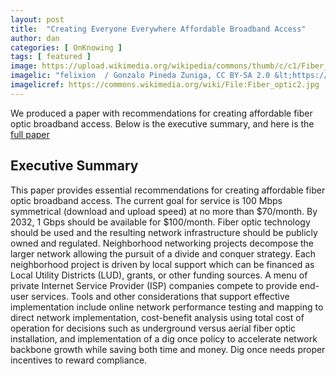 ```yaml
---
layout: post
title:  "Creating Everyone Everywhere Affordable Broadband Access"
author: dan
categories: [ OnKnowing ]
tags: [ featured ]
image: https://upload.wikimedia.org/wikipedia/commons/thumb/c/c1/Fiber_optic2.jpg/512px-Fiber_optic2.jpg
imagelic: "felixion  / Gonzalo Pineda Zuniga, CC BY-SA 2.0 &lt;https://creativecommons.org/licenses/by-sa/2.0&gt;, via Wikimedia Commons"
imagelicref: https://commons.wikimedia.org/wiki/File:Fiber_optic2.jpg
---
```

We produced a paper with recommendations for creating affordable fiber optic
broadband access. Below is the executive summary, and here is the 
[full paper](https://drive.google.com/file/d/1zAyzFysyT33g34YLvkvh9l4Kwj32kaBC/view?usp=sharing)

## Executive Summary

This paper provides essential recommendations for creating affordable fiber optic
broadband access. The current goal for service is 100 Mbps symmetrical (download
and upload speed) at no more than $70/month. By 2032, 1 Gbps should be available
for $100/month. Fiber optic technology should be used and the resulting network
infrastructure should be publicly owned and regulated. Neighborhood networking
projects decompose the larger network allowing the pursuit of a divide and conquer
strategy. Each neighborhood project is driven by local support which can be financed
as Local Utility Districts (LUD), grants, or other funding sources. A menu of private
Internet Service Provider (ISP) companies compete to provide end-user services. Tools
and other considerations that support effective implementation include online network
performance testing and mapping to direct network implementation, cost-benefit
analysis using total cost of operation for decisions such as underground versus aerial
fiber optic installation, and implementation of a dig once policy to accelerate network
backbone growth while saving both time and money. Dig once needs proper incentives
to reward compliance.